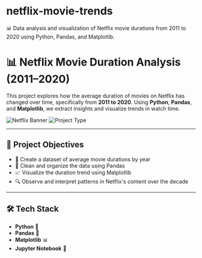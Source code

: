 # netflix-movie-trends
📊 Data analysis and visualization of Netflix movie durations from 2011 to 2020 using Python, Pandas, and Matplotlib.
# 📊 Netflix Movie Duration Analysis (2011–2020)

This project explores how the average duration of movies on Netflix has changed over time, specifically from **2011 to 2020**. Using **Python**, **Pandas**, and **Matplotlib**, we extract insights and visualize trends in watch time.

![Netflix Banner](https://img.shields.io/badge/Data%20Analysis-Python%20%7C%20Pandas%20%7C%20Matplotlib-blue?style=flat-square)
![Project Type](https://img.shields.io/badge/Project-Type%3A%20EDA%20%26%20Data%20Viz-green?style=flat-square)

---

## 🧠 Project Objectives

- 📌 Create a dataset of average movie durations by year
- 🧼 Clean and organize the data using Pandas
- 📈 Visualize the duration trend using Matplotlib
- 🔍 Observe and interpret patterns in Netflix's content over the decade

---

## 🛠️ Tech Stack

- **Python** 🐍
- **Pandas** 🐼
- **Matplotlib** 📊
- **Jupyter Notebook** 📓
